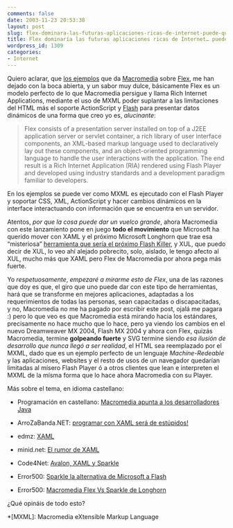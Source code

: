 ```yaml
---
comments: false
date: 2003-11-23 20:53:38
layout: post
slug: flex-dominara-las-futuras-aplicaciones-ricas-de-internet-puede-que-s
title: Flex dominaría las futuras aplicaciones ricas de Internet… puede que sí
wordpress_id: 1309
categories:
- Internet
---
```


Quiero aclarar, que [los ejemplos](http://www.macromedia.com/cfusion/ondemand/ondemand_extra.cfm?id=382&type=2) que da [Macromedia](http://www.macromedia.com) sobre [Flex](http://www.macromedia.com/software/flex/), me han dejado con la boca abierta, y un sabor muy dulce, básicamente Flex es un modelo perfecto de lo que Macromedia persigue y llama Rich Internet Applications, mediante el uso de MXML poder suplantar a las limitaciones del HTML más el soporte ActionScript y [Flash](http://www.macromedia.com/software/flash/) para presentar datos dinámicos de una forma que creo yo es, _alucinante_:





> Flex consists of a presentation server installed on top of a J2EE application server or servlet container, a rich library of user interface components, an XML-based markup language used to declaratively lay out these components, and an object-oriented programming language to handle the user interactions with the application. The end result is a Rich Internet Application (RIA) rendered using Flash Player and developed using industry standards and a development paradigm familiar to developers.





En los ejemplos se puede ver como MXML es ejecutado con el Flash Player y soportar CSS, XML, ActionScript y hacer cambios dinámicos en la interface interactuando con información que se encuentra en un servidor.





Atentos, _por que la cosa puede dar un vuelco grande_, ahora Macromedia con este lanzamiento pone en juego **todo el movimiento** que Microsoft ha querido mover con XAML y el próximo Microsoft Longhorn que trae esa “misteriosa” [herramienta que sería el próximo Flash Killer](http://www.graphicsiq.com/special_interests/software/624-GIQ%20software.html), y XUL, que puedo decir de XUL, lo veo ahí alejado pobrecito, solo, aislado, le tengo afecto al XUL, mucho más que XAML pero Flex de Macromedia por ahora pega más fuerte.





Yo _respetuosamente_, _empezaré a mirarme esto de Flex_, una de las razones que doy es que, el giro que uno puede dar con este tipo de herramientas, hará que se transforme en mejores aplicaciones, adaptadas a los requerimientos de todas las personas, sean capacitadas o discapacitadas, y no, Macromedia no me ha pagado por escribir este post, ojalá me pagara :) pero lo que veo es que Macromedia está mirando hacia los estándares, precisamente no hace mucho que lo hace, pero ya viendo los cambios en el nuevo Dreamweaver MX 2004, Flash MX 2004 y ahora con Flex, quizás Macromedia, termine **golpeando fuerte** y SVG termine siendo _esa ilusión de desarrollo que nunca llegó a ser realidad_, el HTML sea reemplazado por el MXML, dado que es un ejemplo perfecto de un lenguaje _Machine-Redeable_ y las aplicaciones, websites y el resto de usos de un navegador quedarían limitadas al mísero Flash Player ó a otros clientes que lean e interpreten el MXML de la mísma forma que lo hace ahora Macromedia con su Player.





Más sobre el tema, en idioma castellano:





  


  * Programación en castellano: [Macromedia apunta a los desarrolladores Java](http://www.programacion.com/noticia/554/)


  * ArroZaBanda.NET: [programar con XAML será de estúpidos!](http://arrozabanda.net/index.php?p=666&c=1)


  * edmz: [XAML](http://www.edmz.org/archive/2003/10/24/mozilla/xaml.html)


  * minid.net: [El rumor de XAML](/archivos/categorias/xml/el_rumor_de_xaml.php)


  * Code4Net: [Avalon, XAML y Sparkle](http://www.code4net.com/archives/000042.html)


  * Error500: [Sparkle la alternativa de Microsoft a Flash](http://www.error500.net/modules/news/article.php?storyid=308)


  * Error500: [Macromedia Flex Vs Sparkle de Longhorn](http://www.error500.net/modules/news/article.php?storyid=341)





¿Qué opináis de todo esto?




 
  *[MXML]: Macromedia eXtensible Markup Language
